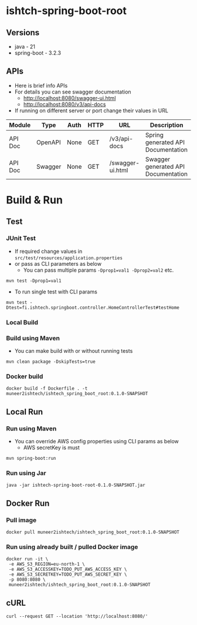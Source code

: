 # ishtch-spring-boot-root

## Versions
- java - 21
- spring-boot - 3.2.3


## APIs

- Here is brief info APIs
- For details you can see swagger documentation
    - [http://localhost:8080/swagger-ui.html](http://localhost:8080/swagger-ui.html)
    - [http://localhost:8080/v3/api-docs](http://localhost:8080/v3/api-docs)
- If running on different server or port change their values in URL


| Module  | Type                      | Auth | HTTP  | URL                          | Description |
|---------|---------------------------|------|-------|------------------------------|-------------|
| API Doc | OpenAPI                   | None | GET   | /v3/api-docs                 | Spring generated API Documentation  |
| API Doc | Swagger                   | None | GET   | /swagger-ui.html             | Swagger generated API Documentation |


# Build & Run

## Test
### JUnit Test
- If required change values in `src/test/resources/application.properties` 
- or pass as CLI parameters as below
    - You can pass multiple params `-Dprop1=val1 -Dprop2=val2` etc.

```
mvn test -Dprop1=val1
```

- To run single test with CLI params


```
mvn test -Dtest=fi.ishtech.springboot.controller.HomeControllerTest#testHome
```

### Local Build
### Build using Maven
- You can make build with or without running tests

```
mvn clean package -DskipTests=true
```

### Docker build
```
docker build -f Dockerfile . -t muneer2ishtech/ishtech_spring_boot_root:0.1.0-SNAPSHOT
```

## Local Run
### Run using Maven

- You can override AWS config properties using CLI params as below
    - AWS secretKey is must

```
mvn spring-boot:run
```

### Run using Jar
```
java -jar ishtech-spring-boot-root-0.1.0-SNAPSHOT.jar
```

## Docker Run
### Pull image
```
docker pull muneer2ishtech/ishtech_spring_boot_root:0.1.0-SNAPSHOT
```

### Run using already built / pulled Docker image
```
docker run -it \
 -e AWS_S3_REGION=eu-north-1 \
 -e AWS_S3_ACCESSKEY=TODO_PUT_AWS_ACCESS_KEY \
 -e AWS_S3_SECRETKEY=TODO_PUT_AWS_SECRET_KEY \
 -p 8080:8080 \
 muneer2ishtech/ishtech_spring_boot_root:0.1.0-SNAPSHOT
```

## cURL

```
curl --request GET --location 'http://localhost:8080/'
```
